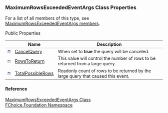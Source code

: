﻿### MaximumRowsExceededEventArgs Class Properties

For a list of all members of this type, see [MaximumRowsExceededEventArgs members](fcSDK~FChoice.Foundation.MaximumRowsExceededEventArgs_members.md).

Public Properties

|   | Name | Description |
| --- | --- | --- |
| ![Public Property](dotnetimages/publicProperty.png) | [CancelQuery](fcSDK~FChoice.Foundation.MaximumRowsExceededEventArgs~CancelQuery.md) | When set to **true** the query will be canceled.   |
| ![Public Property](dotnetimages/publicProperty.png) | [RowsToReturn](fcSDK~FChoice.Foundation.MaximumRowsExceededEventArgs~RowsToReturn.md) | This value will control the number of rows to be returned from a large query.   |
| ![Public Property](dotnetimages/publicProperty.png) | [TotalPossibleRows](fcSDK~FChoice.Foundation.MaximumRowsExceededEventArgs~TotalPossibleRows.md) | Readonly count of rows to be returned by the large query that caused this event.   |





#### Reference

[MaximumRowsExceededEventArgs Class](fcSDK~FChoice.Foundation.MaximumRowsExceededEventArgs.md)  
[FChoice.Foundation Namespace](fcSDK~FChoice.Foundation_namespace.md)
